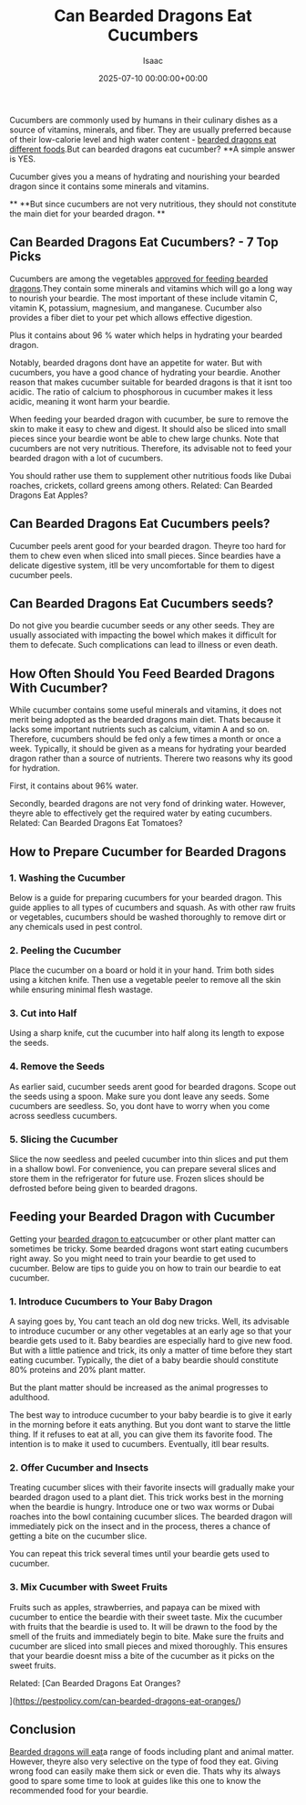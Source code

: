 ﻿---
title: Can Bearded Dragons Eat Cucumbers
description: Cucumbers are commonly used by humans in their culinary dishes as a source of vitamins, minerals, and fiber. They are usually preferred because of their...
slug: /can-bearded-dragons-eat-cucumbers/
date: 2025-07-10 00:00:00+00:00
lastmod: 2025-07-10 00:00:00+03:00
author: Isaac
categories:
- Guide
- Lizard
tags:
- guide
- bearded
- dragon
layout: post
---

Cucumbers are commonly used by humans in their culinary dishes as a source of vitamins, minerals, and fiber. They are usually preferred because of their low-calorie level and high water content - [bearded dragons eat different foods](https://pestpolicy.com/what-do-bearded-dragons-eat/).But can bearded dragons eat cucumber? **A simple answer is YES.

Cucumber gives you a means of hydrating and nourishing your bearded dragon since it contains some minerals and vitamins.

** **But since cucumbers are not very nutritious, they should not constitute the main diet for your bearded dragon. **

##  **Can Bearded Dragons Eat Cucumbers? - 7 Top Picks**

Cucumbers are among the vegetables [approved for feeding bearded dragons](https://cvm.ncsu.edu/documents/caring-for-your-bearded-dragon/).They contain some minerals and vitamins which will go a long way to nourish your beardie. The most important of these include vitamin C, vitamin K, potassium, magnesium, and manganese. Cucumber also provides a fiber diet to your pet which allows effective digestion.

Plus it contains about 96 % water which helps in hydrating your bearded dragon.

Notably, bearded dragons dont have an appetite for water. But with cucumbers, you have a good chance of hydrating your beardie. Another reason that makes cucumber suitable for bearded dragons is that it isnt too acidic. The ratio of calcium to phosphorous in cucumber makes it less acidic, meaning it wont harm your beardie.

When feeding your bearded dragon with cucumber, be sure to remove the skin to make it easy to chew and digest. It should also be sliced into small pieces since your beardie wont be able to chew large chunks. Note that cucumbers are not very nutritious. Therefore, its advisable not to feed your bearded dragon with a lot of cucumbers.

You should rather use them to supplement other nutritious foods like Dubai roaches, crickets, collard greens among others. Related: Can Bearded Dragons Eat Apples?

##  **Can Bearded Dragons Eat Cucumbers peels?**

Cucumber peels arent good for your bearded dragon. Theyre too hard for them to chew even when sliced into small pieces. Since beardies have a delicate digestive system, itll be very uncomfortable for them to digest cucumber peels.

##  **Can Bearded Dragons Eat Cucumbers seeds?**

Do not give you beardie cucumber seeds or any other seeds. They are usually associated with impacting the bowel which makes it difficult for them to defecate. Such complications can lead to illness or even death.

##  **How Often Should You Feed Bearded Dragons With Cucumber?**

While cucumber contains some useful minerals and vitamins, it does not merit being adopted as the bearded dragons main diet. Thats because it lacks some important nutrients such as calcium, vitamin A and so on. Therefore, cucumbers should be fed only a few times a month or once a week. Typically, it should be given as a means for hydrating your bearded dragon rather than a source of nutrients. Therere two reasons why its good for hydration.

First, it contains about 96% water.

Secondly, bearded dragons are not very fond of drinking water. However, theyre able to effectively get the required water by eating cucumbers. Related: Can Bearded Dragons Eat Tomatoes?

##  **How to Prepare Cucumber for Bearded Dragons**

###  **1. Washing the Cucumber**

Below is a guide for preparing cucumbers for your bearded dragon. This guide applies to all types of cucumbers and squash. As with other raw fruits or vegetables, cucumbers should be washed thoroughly to remove dirt or any chemicals used in pest control.

###  **2. Peeling the Cucumber**

Place the cucumber on a board or hold it in your hand. Trim both sides using a kitchen knife. Then use a vegetable peeler to remove all the skin while ensuring minimal flesh wastage.

###  **3. Cut into Half**

Using a sharp knife, cut the cucumber into half along its length to expose the seeds.

###  **4. Remove the Seeds**

As earlier said, cucumber seeds arent good for bearded dragons. Scope out the seeds using a spoon. Make sure you dont leave any seeds. Some cucumbers are seedless. So, you dont have to worry when you come across seedless cucumbers.

###  **5. Slicing the Cucumber**

Slice the now seedless and peeled cucumber into thin slices and put them in a shallow bowl. For convenience, you can prepare several slices and store them in the refrigerator for future use. Frozen slices should be defrosted before being given to bearded dragons.

##  **Feeding your Bearded Dragon with Cucumber**

Getting your [bearded dragon to eat](https://pestpolicy.com/can-bearded-dragons-eat-cabbage/)cucumber or other plant matter can sometimes be tricky. Some bearded dragons wont start eating cucumbers right away. So you might need to train your beardie to get used to cucumber. Below are tips to guide you on how to train our beardie to eat cucumber.

###  **1. Introduce Cucumbers to Your Baby Dragon**

A saying goes by, You cant teach an old dog new tricks. Well, its advisable to introduce cucumber or any other vegetables at an early age so that your beardie gets used to it. Baby beardies are especially hard to give new food. But with a little patience and trick, its only a matter of time before they start eating cucumber. Typically, the diet of a baby beardie should constitute 80% proteins and 20% plant matter.

But the plant matter should be increased as the animal progresses to adulthood.

The best way to introduce cucumber to your baby beardie is to give it early in the morning before it eats anything. But you dont want to starve the little thing. If it refuses to eat at all, you can give them its favorite food. The intention is to make it used to cucumbers. Eventually, itll bear results.

###  **2. Offer Cucumber and Insects**

Treating cucumber slices with their favorite insects will gradually make your bearded dragon used to a plant diet. This trick works best in the morning when the beardie is hungry. Introduce one or two wax worms or Dubai roaches into the bowl containing cucumber slices. The bearded dragon will immediately pick on the insect and in the process, theres a chance of getting a bite on the cucumber slice.

You can repeat this trick several times until your beardie gets used to cucumber.

###  **3. Mix Cucumber with Sweet Fruits**

Fruits such as apples, strawberries, and papaya can be mixed with cucumber to entice the beardie with their sweet taste. Mix the cucumber with fruits that the beardie is used to. It will be drawn to the food by the smell of the fruits and immediately begin to bite. Make sure the fruits and cucumber are sliced into small pieces and mixed thoroughly. This ensures that your beardie doesnt miss a bite of the cucumber as it picks on the sweet fruits.

Related: [Can Bearded Dragons Eat Oranges?

](https://pestpolicy.com/can-bearded-dragons-eat-oranges/)

##  **Conclusion**

[Bearded dragons will eat](https://pestpolicy.com/can-bearded-dragons-eat-onions/)a range of foods including plant and animal matter. However, theyre also very selective on the type of food they eat. Giving wrong food can easily make them sick or even die. Thats why its always good to spare some time to look at guides like this one to know the recommended food for your beardie.

